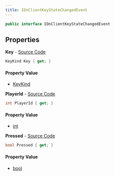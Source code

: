 ```yaml
---
title: IOnClientKeyStateChangedEvent
---
```


```csharp
public interface IOnClientKeyStateChangedEvent
```

## Properties

**Key** - [Source Code](https://github.com/swiftly-solution/swiftlys2/blob/main/managed/src/SwiftlyS2.Shared/Modules/Events/EventParams/IOnClientKeyStateChangedEvent.cs#L16)

```csharp
KeyKind Key { get; }
```

#### Property Value

- [KeyKind](/docs/api/shared/events/keykind)

**PlayerId** - [Source Code](https://github.com/swiftly-solution/swiftlys2/blob/main/managed/src/SwiftlyS2.Shared/Modules/Events/EventParams/IOnClientKeyStateChangedEvent.cs#L11)

```csharp
int PlayerId { get; }
```

#### Property Value

- [int](https://learn.microsoft.com/dotnet/api/system.int32)

**Pressed** - [Source Code](https://github.com/swiftly-solution/swiftlys2/blob/main/managed/src/SwiftlyS2.Shared/Modules/Events/EventParams/IOnClientKeyStateChangedEvent.cs#L21)

```csharp
bool Pressed { get; }
```

#### Property Value

- [bool](https://learn.microsoft.com/dotnet/api/system.boolean)

